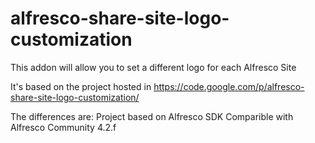 alfresco-share-site-logo-customization
======================================

This addon will allow you to set a different logo for each Alfresco Site

It's based on the project hosted in https://code.google.com/p/alfresco-share-site-logo-customization/

The differences are:
Project based on Alfresco SDK
Comparible with Alfresco Community 4.2.f
